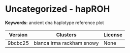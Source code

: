 # Uncategorized - hapROH



**Keywords:** ancient dna haplotype reference plot



| Version | Clusters | License |
| ------- | -------- | ------- |
| 9bcbc25 | bianca irma rackham snowy | None |

